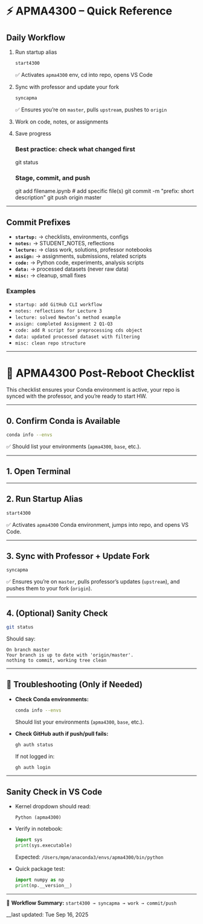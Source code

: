# ⚡ APMA4300 – Quick Reference

## Daily Workflow
1. Run startup alias  
   ```bash
   start4300
   ```  
   ✅ Activates `apma4300` env, cd into repo, opens VS Code  

2. Sync with professor and update your fork  
   ```bash
   syncapma
   ```  
   ✅ Ensures you’re on `master`, pulls `upstream`, pushes to `origin`  

3. Work on code, notes, or assignments  

4. Save progress  
    ### Best practice: check what changed first
    git status

    ### Stage, commit, and push
    git add filename.ipynb     # add specific file(s)
    git commit -m "prefix: short description"
    git push origin master



---

## Commit Prefixes
- **`startup:`** → checklists, environments, configs  
- **`notes:`** → STUDENT_NOTES, reflections  
- **`lecture:`** → class work, solutions, professor notebooks  
- **`assign:`** → assignments, submissions, related scripts  
- **`code:`** → Python code, experiments, analysis scripts  
- **`data:`** → processed datasets (never raw data)  
- **`misc:`** → cleanup, small fixes  

### Examples
- `startup: add GitHub CLI workflow`  
- `notes: reflections for Lecture 3`  
- `lecture: solved Newton’s method example`  
- `assign: completed Assignment 2 Q1-Q3`  
- `code: add R script for preprocessing cds object`  
- `data: updated processed dataset with filtering`  
- `misc: clean repo structure`  

---

# 🔄 APMA4300 Post-Reboot Checklist

This checklist ensures your Conda environment is active, your repo is synced with the professor, and you’re ready to start HW.

---

## 0. Confirm Conda is Available
```bash
conda info --envs
```
✅ Should list your environments (`apma4300`, `base`, etc.).

---

## 1. Open Terminal

---

## 2. Run Startup Alias
```bash
start4300
```
✅ Activates `apma4300` Conda environment, jumps into repo, and opens VS Code.

---

## 3. Sync with Professor + Update Fork
```bash
syncapma
```
✅ Ensures you’re on `master`, pulls professor’s updates (`upstream`), and pushes them to your fork (`origin`).

---

## 4. (Optional) Sanity Check
```bash
git status
```
Should say:
```
On branch master
Your branch is up to date with 'origin/master'.
nothing to commit, working tree clean
```

---

## 🔧 Troubleshooting (Only if Needed)

- **Check Conda environments:**
  ```bash
  conda info --envs
  ```
  Should list your environments (`apma4300`, `base`, etc.).

- **Check GitHub auth if push/pull fails:**
  ```bash
  gh auth status
  ```
  If not logged in:
  ```bash
  gh auth login
  ```

---

## Sanity Check in VS Code
- Kernel dropdown should read:
  ```
  Python (apma4300)
  ```
- Verify in notebook:
  ```python
  import sys
  print(sys.executable)
  ```
  Expected: `/Users/mpm/anaconda3/envs/apma4300/bin/python`

- Quick package test:
  ```python
  import numpy as np
  print(np.__version__)
  ```

---

🚀 **Workflow Summary:** `start4300 → syncapma → work → commit/push`

__last updated: Tue Sep 16, 2025
